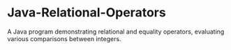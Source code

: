 # Java-Relational-Operators
A Java program demonstrating relational and equality operators, evaluating various comparisons between integers.
